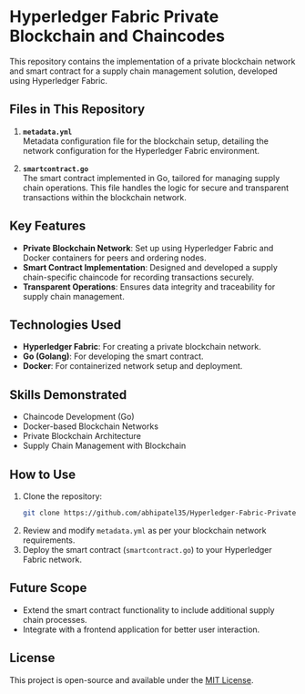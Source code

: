 # Hyperledger Fabric Private Blockchain and Chaincodes

This repository contains the implementation of a private blockchain network and smart contract for a supply chain management solution, developed using Hyperledger Fabric.

## Files in This Repository

1. **`metadata.yml`**  
   Metadata configuration file for the blockchain setup, detailing the network configuration for the Hyperledger Fabric environment.

2. **`smartcontract.go`**  
   The smart contract implemented in Go, tailored for managing supply chain operations. This file handles the logic for secure and transparent transactions within the blockchain network.

## Key Features

- **Private Blockchain Network**: Set up using Hyperledger Fabric and Docker containers for peers and ordering nodes.
- **Smart Contract Implementation**: Designed and developed a supply chain-specific chaincode for recording transactions securely.
- **Transparent Operations**: Ensures data integrity and traceability for supply chain management.

## Technologies Used

- **Hyperledger Fabric**: For creating a private blockchain network.
- **Go (Golang)**: For developing the smart contract.
- **Docker**: For containerized network setup and deployment.

## Skills Demonstrated

- Chaincode Development (Go)  
- Docker-based Blockchain Networks  
- Private Blockchain Architecture  
- Supply Chain Management with Blockchain  

## How to Use

1. Clone the repository:  
   ```bash
   git clone https://github.com/abhipatel35/Hyperledger-Fabric-Private-Blockchain.git
   ```
2. Review and modify `metadata.yml` as per your blockchain network requirements.
3. Deploy the smart contract (`smartcontract.go`) to your Hyperledger Fabric network.

## Future Scope

- Extend the smart contract functionality to include additional supply chain processes.  
- Integrate with a frontend application for better user interaction.

## License

This project is open-source and available under the [MIT License](LICENSE).
